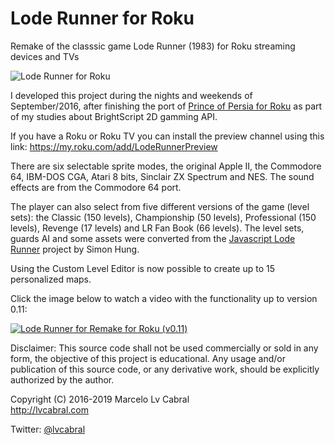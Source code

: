 # Lode Runner for Roku
Remake of the classsic game Lode Runner (1983) for Roku streaming devices and TVs

![Lode Runner for Roku](http://lvcabral.com.br/LodeRunner/images/splash_sd.jpg)

I developed this project during the nights and weekends of September/2016, after finishing the port of 
[Prince of Persia for Roku](https://github.com/lvcabral/Prince-of-Persia-Roku) as part of my studies about BrightScript 2D gamming API.

If you have a Roku or Roku TV you can install the preview channel using this link: https://my.roku.com/add/LodeRunnerPreview

There are six selectable sprite modes, the original Apple II, the Commodore 64, IBM-DOS CGA, Atari 8 bits, Sinclair ZX Spectrum and NES. The sound effects are from the Commodore 64 port.

The player can also select from five different versions of the game (level sets): the Classic (150 levels), Championship (50 levels), Professional (150 levels), Revenge (17 levels) and LR Fan Book (66 levels).
The level sets, guards AI and some assets were converted from the [Javascript Lode Runner](https://github.com/SimonHung/LodeRunner_TotalRecall) project by Simon Hung.

Using the Custom Level Editor is now possible to create up to 15 personalized maps.

Click the image below to watch a video with the functionality up to version 0.11:

[![Lode Runner for Remake for Roku (v0.11)](http://lvcabral.com/LodeRunner/images/LodeRunnerYoutubeVideo011.png)](https://www.youtube.com/watch?v=PizGMcdjIqQ)

Disclaimer: This source code shall not be used commercially or sold in any form, the objective of this project is educational.
Any usage and/or publication of this source code, or any derivative work, should be explicitly authorized by the author.

Copyright (C) 2016-2019 Marcelo Lv Cabral<br/>
http://lvcabral.com <br/>

Twitter: [@lvcabral](https://twitter.com/lvcabral)
